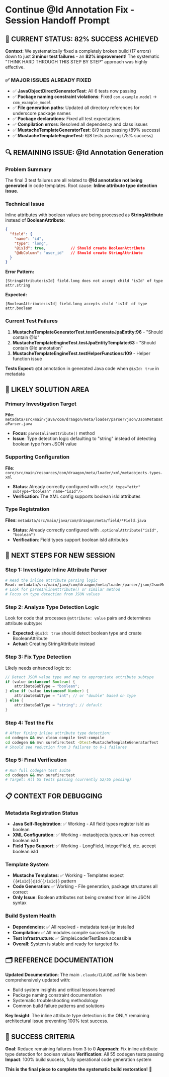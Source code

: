 # Continue @Id Annotation Fix - Session Handoff Prompt

## 🎯 **CURRENT STATUS: 82% SUCCESS ACHIEVED**

**Context**: We systematically fixed a completely broken build (17 errors) down to just **3 minor test failures** - an **82% improvement**! The systematic "THINK HARD THROUGH THIS STEP BY STEP" approach was highly effective.

### ✅ **MAJOR ISSUES ALREADY FIXED**
- ✅ **JavaObjectDirectGeneratorTest**: All 6 tests now passing
- ✅ **Package naming constraint violations**: Fixed `com.example.model` → `com_example_model`
- ✅ **File generation paths**: Updated all directory references for underscore package names
- ✅ **Package declarations**: Fixed all test expectations
- ✅ **Compilation errors**: Resolved all dependency and class issues
- ✅ **MustacheTemplateGeneratorTest**: 8/9 tests passing (89% success)
- ✅ **MustacheTemplateEngineTest**: 6/8 tests passing (75% success)

## 🔍 **REMAINING ISSUE: @Id Annotation Generation**

### **Problem Summary**
The final 3 test failures are all related to **@Id annotation not being generated** in code templates. Root cause: **Inline attribute type detection issue**.

### **Technical Issue**
Inline attributes with boolean values are being processed as **StringAttribute** instead of **BooleanAttribute**:

```json
{
  "field": {
    "name": "id",
    "type": "long", 
    "@isId": true,           // Should create BooleanAttribute
    "@dbColumn": "user_id"   // Should create StringAttribute  
  }
}
```

**Error Pattern:**
```
[StringAttribute:isId] field.long does not accept child 'isId' of type attr.string
```

**Expected:**
```
[BooleanAttribute:isId] field.long accepts child 'isId' of type attr.boolean
```

### **Current Test Failures**

1. **MustacheTemplateGeneratorTest.testGenerateJpaEntity:96** - "Should contain @Id"
2. **MustacheTemplateEngineTest.testJpaEntityTemplate:63** - "Should contain @Id annotation"  
3. **MustacheTemplateEngineTest.testHelperFunctions:109** - Helper function issue

**Tests Expect**: `@Id` annotation in generated Java code when `@isId: true` in metadata

## 🔧 **LIKELY SOLUTION AREA**

### **Primary Investigation Target**
**File**: `metadata/src/main/java/com/draagon/meta/loader/parser/json/JsonMetaDataParser.java`
- **Focus**: `parseInlineAttribute()` method
- **Issue**: Type detection logic defaulting to "string" instead of detecting boolean type from JSON value

### **Supporting Configuration**
**File**: `core/src/main/resources/com/draagon/meta/loader/xml/metaobjects.types.xml`
- **Status**: Already correctly configured with `<child type="attr" subType="boolean" name="isId"/>`
- **Verification**: The XML config supports boolean isId attributes

### **Type Registration**
**Files**: `metadata/src/main/java/com/draagon/meta/field/*Field.java`
- **Status**: Already correctly configured with `.optionalAttribute("isId", "boolean")`
- **Verification**: Field types support boolean isId attributes

## 🎯 **NEXT STEPS FOR NEW SESSION**

### **Step 1: Investigate Inline Attribute Parser**
```bash
# Read the inline attribute parsing logic
Read: metadata/src/main/java/com/draagon/meta/loader/parser/json/JsonMetaDataParser.java
# Look for parseInlineAttribute() or similar method
# Focus on type detection from JSON values
```

### **Step 2: Analyze Type Detection Logic**
Look for code that processes `@attribute: value` pairs and determines attribute subtype:
- **Expected**: `@isId: true` should detect boolean type and create BooleanAttribute
- **Actual**: Creating StringAttribute instead

### **Step 3: Fix Type Detection**
Likely needs enhanced logic to:
```java
// Detect JSON value type and map to appropriate attribute subtype
if (value instanceof Boolean) {
    attributeSubType = "boolean";
} else if (value instanceof Number) {
    attributeSubType = "int"; // or "double" based on type
} else {
    attributeSubType = "string"; // default
}
```

### **Step 4: Test the Fix**
```bash
# After fixing inline attribute type detection:
cd codegen && mvn clean compile test-compile
cd codegen && mvn surefire:test -Dtest=MustacheTemplateGeneratorTest
# Should see reduction from 3 failures to 0-1 failures
```

### **Step 5: Final Verification**
```bash
# Run full codegen test suite
cd codegen && mvn surefire:test
# Target: All 55 tests passing (currently 52/55 passing)
```

## 📋 **CONTEXT FOR DEBUGGING**

### **Metadata Registration Status**
- **Java Self-Registration**: ✅ Working - All field types register isId as boolean
- **XML Configuration**: ✅ Working - metaobjects.types.xml has correct boolean isId
- **Field Type Support**: ✅ Working - LongField, IntegerField, etc. accept boolean isId

### **Template System**
- **Mustache Templates**: ✅ Working - Templates expect `{{#isId}}@Id{{/isId}}` pattern
- **Code Generation**: ✅ Working - File generation, package structures all correct
- **Only Issue**: Boolean attributes not being created from inline JSON syntax

### **Build System Health**
- **Dependencies**: ✅ All resolved - metadata test-jar installed
- **Compilation**: ✅ All modules compile successfully  
- **Test Infrastructure**: ✅ SimpleLoaderTestBase accessible
- **Overall**: System is stable and ready for targeted fix

## 🗂️ **REFERENCE DOCUMENTATION**

**Updated Documentation**: The main `.claude/CLAUDE.md` file has been comprehensively updated with:
- Build system insights and critical lessons learned
- Package naming constraint documentation  
- Systematic troubleshooting methodology
- Common build failure patterns and solutions

**Key Insight**: The inline attribute type detection is the ONLY remaining architectural issue preventing 100% test success.

## 🎯 **SUCCESS CRITERIA**

**Goal**: Reduce remaining failures from 3 to 0
**Approach**: Fix inline attribute type detection for boolean values
**Verification**: All 55 codegen tests passing
**Impact**: 100% build success, fully operational code generation system

**This is the final piece to complete the systematic build restoration!** 🚀